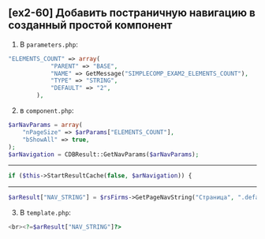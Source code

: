 ## [ex2-60] Добавить постраничную навигацию в созданный простой компонент

1. В `parameters.php`: 

```php
"ELEMENTS_COUNT" => array(
            "PARENT" => "BASE",
            "NAME" => GetMessage("SIMPLECOMP_EXAM2_ELEMENTS_COUNT"),
            "TYPE" => "STRING",
            "DEFAULT" => "2",
        ),
```

2. в `component.php`: 
```php
$arNavParams = array(
    "nPageSize" => $arParams["ELEMENTS_COUNT"],
    "bShowAll" => true,
);
$arNavigation = CDBResult::GetNavParams($arNavParams);
```
---
```php
if ($this->StartResultCache(false, $arNavigation)) {
```
---
```php
$arResult["NAV_STRING"] = $rsFirms->GetPageNavString("Страница", ".default", true);
```

3. В `template.php`: 

```php
<br><?=$arResult["NAV_STRING"]?>
```